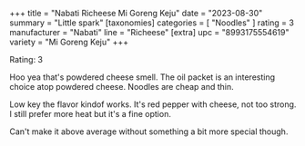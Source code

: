 +++
title = "Nabati Richeese Mi Goreng Keju"
date = "2023-08-30"
summary = "Little spark"
[taxonomies]
categories = [ "Noodles" ]
rating = 3
manufacturer = "Nabati"
line = "Richeese"
[extra]
upc = "8993175554619"
variety = "Mi Goreng Keju"
+++

Rating: 3

Hoo yea that's powdered cheese smell.
The oil packet is an interesting choice atop powdered cheese.
Noodles are cheap and thin.

Low key the flavor kindof works.
It's red pepper with cheese, not too strong.
I still prefer more heat but it's a fine option.

Can't make it above average without something a bit more special though.
